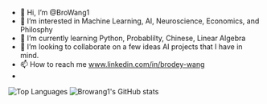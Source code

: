 - 👋 Hi, I’m @BroWang1
- 👀 I’m interested in Machine Learning, AI, Neuroscience, Economics, and Philosphy 
- 🌱 I’m currently learning Python, Probablilty, Chinese, Linear Algebra
- 💞️ I’m looking to collaborate on a few ideas AI projects that I have in mind.
- 📫 How to reach me www.linkedin.com/in/brodey-wang
- 
![Top Languages](https://github-readme-stats.vercel.app/api/top-langs/?username=Browang1&layout=compact&theme=light)
![Browang1's GitHub stats](https://github-readme-stats.vercel.app/api?username=Browang1&hide=contribs,prs)

<!---
BroWang1/BroWang1 is a ✨ special ✨ repository because its `README.md` (this file) appears on your GitHub profile.
You can click the Preview link to take a look at your changes.
--->
